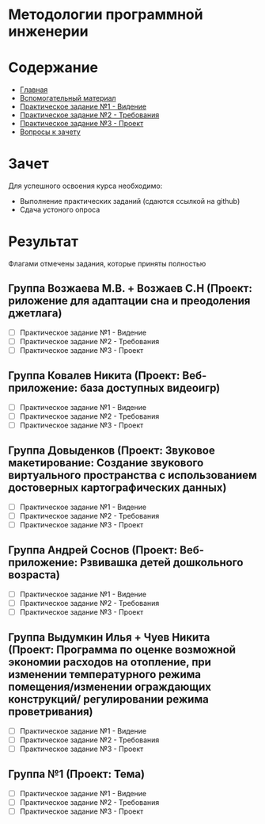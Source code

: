 # Методологии программной инженерии

# Содержание
* [Главная](https://github.com/WrapAndKit/software_engineering_24/blob/main/1_semester/README.md)
* [Вспомогательный материал](https://github.com/WrapAndKit/software_engineering_24/blob/main/1_semester/support.md)
* [Практическое задание №1 - Видение](https://github.com/WrapAndKit/software_engineering_24/blob/main/1_semester/practice_1.md)
* [Практическое задание №2 - Требования](https://github.com/WrapAndKit/software_engineering_24/blob/main/1_semester/practice_2.md)
* [Практическое задание №3 - Проект](https://github.com/WrapAndKit/software_engineering_24/blob/main/1_semester/practice_3.md)
* [Вопросы к зачету](https://github.com/WrapAndKit/software_engineering_24/blob/main/1_semester/questions.md)
# Зачет
Для успешного освоения курса необходимо:

* Выполнение практических заданий (сдаются ссылкой на github)
* Сдача устоного опроса

# Результат
Флагами отмечены задания, которые приняты полностью

## Группа Возжаева М.В. + Возжаев С.Н (Проект: риложение для адаптации сна и преодоления джетлага)
- [ ] Практическое задание №1 - Видение
- [ ] Практическое задание №2 - Требования
- [ ] Практическое задание №3 - Проект

## Группа Ковалев Никита (Проект: Веб-приложение: база доступных видеоигр)
- [ ] Практическое задание №1 - Видение
- [ ] Практическое задание №2 - Требования
- [ ] Практическое задание №3 - Проект

## Группа Довыденков (Проект: Звуковое макетирование: Создание звукового виртуального пространства с использованием достоверных картографических данных)
- [ ] Практическое задание №1 - Видение
- [ ] Практическое задание №2 - Требования
- [ ] Практическое задание №3 - Проект

## Группа Андрей Соснов (Проект: Веб-приложение: Рзвивашка детей дошкольного возраста)
- [ ] Практическое задание №1 - Видение
- [ ] Практическое задание №2 - Требования
- [ ] Практическое задание №3 - Проект

## Группа Выдумкин Илья + Чуев Никита (Проект: Программа  по оценке возможной экономии расходов на отопление, при изменении температурного режима помещения/изменении ограждающих конструкций/ регулировании режима проветривания)
- [ ] Практическое задание №1 - Видение
- [ ] Практическое задание №2 - Требования
- [ ] Практическое задание №3 - Проект

## Группа №1 (Проект: Тема)
- [ ] Практическое задание №1 - Видение
- [ ] Практическое задание №2 - Требования
- [ ] Практическое задание №3 - Проект
